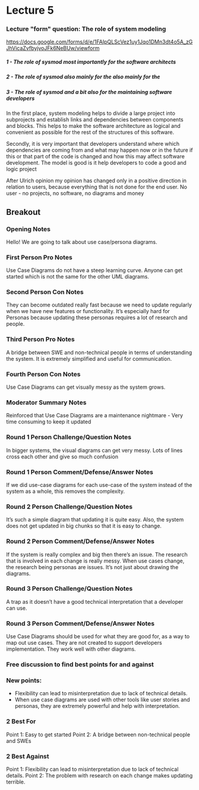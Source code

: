 # Lecture 5


### Lecture "form" question: The role of system modeling

https://docs.google.com/forms/d/e/1FAIpQLScVez1uy1Jqo1DMn3dt4o5A_zGJhVicaZvfbyjvoJFk6NeBUw/viewform

##### 1 - The role of sysmod most importantly for the software architects 
##### 2 - The role of sysmod also mainly for the also mainly for the
##### 3 - The role of sysmod and a bit also for the maintaining software developers

In the first place, system modeling helps to divide a large project into subprojects and establish links and dependencies between components and blocks. This helps to make the software architecture as logical and convenient as possible for the rest of the structures of this software.

Secondly, it is very important that developers understand where which dependencies are coming from and what may happen now or in the future if this or that part of the code is changed and how this may affect software development.
The model is good is it help developers to code a good and logic project


After Ulrich opinion my opinion has changed only in a positive direction in relation to users, because everything that is not done for the end user. No user - no projects, no software, no diagrams and money

## Breakout

###  Opening Notes
Hello! We are going to talk about use case/persona diagrams.
### First Person Pro Notes 
Use Case Diagrams do not have a steep learning curve. Anyone can get started which is not the same for the other UML diagrams.
### Second Person Con Notes 
They can become outdated really fast because we need to update regularly when we have new features or functionality. It’s especially hard for Personas because updating these personas requires a lot of research and people. 
### Third Person Pro Notes 
A bridge between SWE and non-technical people in terms of understanding the system. It is extremely simplified and useful for communication.
### Fourth Person Con Notes
Use Case Diagrams can get visually messy as the system grows.
### Moderator Summary Notes
Reinforced that Use Case Diagrams are a maintenance nightmare - Very time consuming to keep it updated
### Round 1 Person Challenge/Question Notes
In bigger systems, the visual diagrams can get very messy. Lots of lines cross each other and give so much confusion
### Round 1 Person Comment/Defense/Answer Notes
If we did use-case diagrams for each use-case of the system instead of the system as a whole, this removes the complexity.
### Round 2 Person Challenge/Question Notes
It’s such a simple diagram that updating it is quite easy. Also, the system does not get updated in big chunks so that it is easy to change.
### Round 2 Person Comment/Defense/Answer Notes
If the system is really complex and big then there’s an issue. The research that is involved in each change is really messy. When use cases change, the research being personas are issues. It’s not just about drawing the diagrams.
### Round 3 Person Challenge/Question Notes 
A trap as it doesn’t have a good technical interpretation that a developer can use.
### Round 3 Person Comment/Defense/Answer Notes 
Use Case Diagrams should be used for what they are good for, as a way to map out use cases. They are not created to support developers implementation. They work well with other diagrams.

### Free discussion to find best points for and against

### New points:
- Flexibility can lead to misinterpretation due to lack of technical details.
- When use case diagrams are used with other tools like user stories and personas, they are extremely powerful and help with interpretation.

### 2 Best For
Point 1: Easy to get started
Point 2: A bridge between non-technical people and SWEs
### 2 Best Against
Point 1: Flexibility can lead to misinterpretation due to lack of technical details.
Point 2: The problem with research on each change makes updating terrible.





